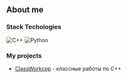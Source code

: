## About me 
### Stack Techologies 
![C++](https://img.shields.io/badge/c++-%2300599C.svg?style=for-the-badge&logo=c%2B%2B&logoColor=white)
![Python](https://img.shields.io/badge/python-3670A0?style=for-the-badge&logo=python&logoColor=ffdd54)

### My projects 
- [ClassWorkcpp](https://github.com/AbsGosha/ClassWorkcpp) - классные работы по C++
